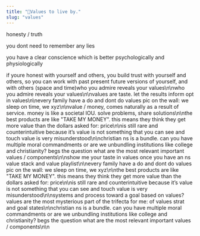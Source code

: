 ```yaml
---
title: "💪Values to live by."
slug: "values"
---
```


honesty / truth

you dont need to remember any lies

you have a clear conscience which is better psychologically and physiologically

if youre honest with yourself and others, you build trust with yourself and others, so you can work with past present future versions of yourself, and with others (space and time)who you admire reveals your values\n\nwho you admire reveals your values\n\nvalues are taste. let the results inform opt in values\n\nevery family have a do and dont do values pic on the wall: we sleep on time, we xyz\n\nvalue / money, comes naturally as a result of service. money is like a societal IOU. solve problems, share solutions\n\nthe best products are like "TAKE MY MONEY". this means they think they get more value than the dollars asked for: price\n\nis still rare and counterintuitive because it’s value is not something that you can see and touch value is very misunderstood\n\nchristian ns is a bundle. can you have multiple moral commandments or are we unbundling institutions like college and christianity? begs the question what are the most relevant important values / components\n\nshow me your taste in values once you have an ns value stack and value playlist\n\nevery family have a do and dont do values pic on the wall: we sleep on time, we xyz\n\nthe best products are like "TAKE MY MONEY". this means they think they get more value than the dollars asked for: price\n\nis still rare and counterintuitive because it’s value is not something that you can see and touch value is very misunderstood\n\nsystems and process toward a goal based on values? values are the most mysterious part of the trifecta for me: of values strat and goal states\n\nchristian ns is a bundle. can you have multiple moral commandments or are we unbundling institutions like college and christianity? begs the question what are the most relevant important values / components\n\n